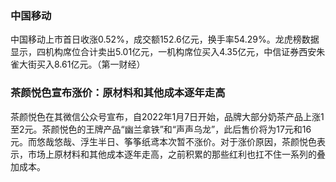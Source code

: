 ### 中国移动
中国移动上市首日收涨0.52%，成交额152.6亿元，换手率54.29%。龙虎榜数据显示，四机构席位合计卖出5.01亿元，一机构席位买入4.35亿元，中信证券西安朱雀大街买入8.61亿元。（第一财经）
### 茶颜悦色宣布涨价：原材料和其他成本逐年走高
茶颜悦色在其微信公众号宣布，自2022年1月7日开始，品牌大部分奶茶产品上涨1至2元。茶颜悦色的王牌产品“幽兰拿铁”和“声声乌龙”，此后售价将为17元和16元。而悠哉悠哉、浮生半日、筝筝纸鸢本次暂不涨价。对于涨价原因，茶颜悦色表示，市场上原材料和其他成本逐年走高，之前积累的那些红利也扛不住一系列的叠加成本。
